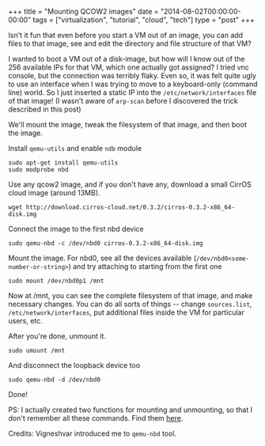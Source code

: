 +++
title = "Mounting QCOW2 images"
date = "2014-08-02T00:00:00-00:00"
tags = ["virtualization", "tutorial", "cloud", "tech"]
type = "post"
+++

Isn't it fun that even before you start a VM out of an image, you can add files to that image, see and edit the directory and file structure of that VM? 

I wanted to boot a VM out of a disk-image, but how will I know out of the 256 available IPs for that VM, which one actually got assigned? I tried vnc console, but the connection was terribly flaky. Even so, it was felt quite ugly to use an interface when I was trying to move to a keyboard-only (command line) world.  So I just inserted a static IP into the `/etc/network/interfaces` file of that image! (I wasn't aware of `arp-scan` before I discovered the trick described in this post) 

We'll mount the image, tweak the filesystem of that image, and then boot the image.

Install `qemu-utils` and enable `ndb` module

    sudo apt-get install qemu-utils
	sudo modprobe nbd

Use any qcow2 image, and if you don't have any, download a small CirrOS cloud image (around 13MB).

    wget http://download.cirros-cloud.net/0.3.2/cirros-0.3.2-x86_64-disk.img
       
Connect the image to the first nbd device

	sudo qemu-nbd -c /dev/nbd0 cirros-0.3.2-x86_64-disk.img

Mount the image. For nbd0, see all the devices available (`/dev/nbd0<some-number-or-string>`) and try attaching to starting from the first one

	sudo mount /dev/nbd0p1 /mnt

Now at /mnt, you can see the complete filesystem of that image, and make necessary changes. You can do all sorts of things -- change `sources.list`, `/etc/network/interfaces`, put additional files inside the VM for particular users, etc.

After you're done, unmount it.

	sudo umount /mnt

And disconnect the loopback device too

	sudo qemu-nbd -d /dev/nbd0

Done!

PS: I actually created two functions for mounting and unmounting, so that I don't remember all these commands. Find them [here](https://github.com/rushiagr/myutils/blob/master/aliases/qcow2-mount.sh).

Credits: Vigneshvar introduced me to `qemu-nbd` tool.
